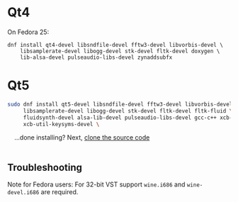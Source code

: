 # Qt4
On Fedora 25:
```
dnf install qt4-devel libsndfile-devel fftw3-devel libvorbis-devel \
    libsamplerate-devel libogg-devel stk-devel fltk-devel doxygen \
    lib-alsa-devel pulseaudio-libs-devel zynaddsubfx
```

# Qt5
```bash
sudo dnf install qt5-devel libsndfile-devel fftw3-devel libvorbis-devel \
     libsamplerate-devel libogg-devel stk-devel fltk-devel fltk-fluid \
     fluidsynth-devel alsa-lib-devel pulseaudio-libs-devel gcc-c++ xcb-util-devel \
     xcb-util-keysyms-devel \
```

&nbsp;&nbsp;&nbsp;&nbsp;...done installing?  Next, [clone the source code](Compiling#clone-source-code)
<br><!-- End Section--><br>

## Troubleshooting
Note for Fedora users: For 32-bit VST support `wine.i686` and `wine-devel.i686` are required.